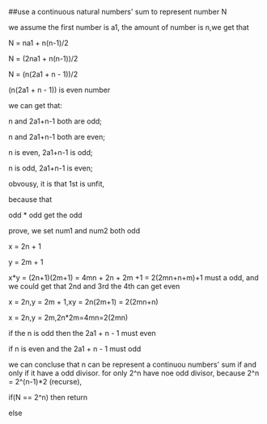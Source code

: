 
##use a continuous natural numbers' sum to represent number N

we assume the first number is a1, the amount of number is n,we get that 

N = na1 + n(n-1)/2

N = (2na1 + n(n-1))/2

N = (n(2a1 + n - 1))/2

(n(2a1 + n - 1)) is even number

we  can get that:

n and 2a1+n-1 both are odd;

n and 2a1+n-1 both are even;

n is even, 2a1+n-1 is odd;

n is odd, 2a1+n-1 is even;

obvousy, it is that 1st is unfit,

because that

odd * odd get the odd

prove, we set num1 and num2 both odd

x = 2n + 1

y = 2m + 1

x*y = (2n+1)(2m+1) = 4mn + 2n + 2m +1 = 2(2mn+n+m)+1 must a odd, and we could get that 2nd and 3rd the 4th can get even

x = 2n,y = 2m + 1,xy = 2n(2m+1) = 2(2mn+n)

x = 2n,y = 2m,2n*2m=4mn=2(2mn)

if the n is odd then the 2a1 + n - 1 must even

if n is even and the 2a1 + n - 1 must odd

we can concluse that n can be represent a continuou numbers' sum if and only if it have a odd divisor. for only 2^n have noe odd divisor, because 2^n = 2^(n-1)*2 (recurse),

if(N == 2^n) then return

else 	



 

 
